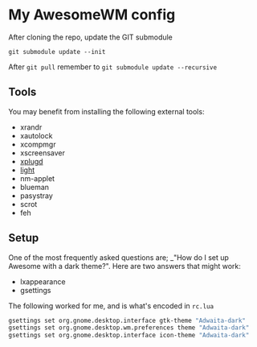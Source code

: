 My AwesomeWM config
===================

After cloning the repo, update the GIT submodule

    git submodule update --init

After `git pull` remember to `git submodule update --recursive`


Tools
-----

You may benefit from installing the following external tools:

- xrandr
- xautolock
- xcompmgr
- xscreensaver
- [xplugd][]
- [light][]
- nm-applet
- blueman
- pasystray
- scrot
- feh


Setup
-----

One of the most frequently asked questions are; _"How do I set up
Awesome with a dark theme?".  Here are two answers that might work:

 - lxappearance
 - gsettings

The following worked for me, and is what's encoded in `rc.lua`

```sh
gsettings set org.gnome.desktop.interface gtk-theme "Adwaita-dark"
gsettings set org.gnome.desktop.wm.preferences theme "Adwaita-dark"
gsettings set org.gnome.desktop.interface icon-theme "Adwaita-dark"
```

[xplugd]: https://github.com/troglobit/xplugd
[light]:  https://github.com/haikarainen/light
